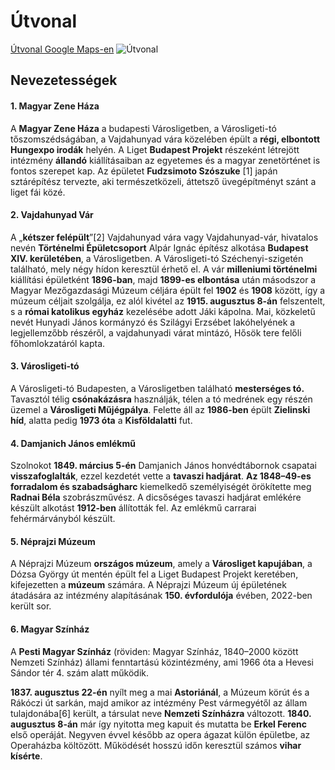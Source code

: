 # Útvonal
[Útvonal Google Maps-en](https://www.google.com/maps/dir/Budapest,+Újpalota/Kolodko:+Drakula+miniszobor/Kolodko:+Sztálin+csizmája+miniszobor/Kolodko:+Micimackó+miniszobor/Kolodko:+Garfield+miniszobor/Kolodko:+Noé+bárkája+miniszobor/Kolodko:+Szenes+Hanna+miniszobor/Kolodko:+A+tizennégy+karátos+autó+miniszobor/Kolodko:+Búvár+és+a+kulcs+miniszobor/Budapest,+Blaha+Lujza+tér/@47.502202,19.0763423,16.06z/data=!4m67!4m66!1m5!1m1!1s0x4741db215f521fb1:0xe6bf96c00f8c801b!2m2!1d19.1406642!2d47.5422717!1m5!1m1!1s0x4741db341467bb07:0x23dd41b5fb690292!2m2!1d19.0824163!2d47.5147046!1m5!1m1!1s0x4741dd73de69de09:0xac9589b8893ca1ac!2m2!1d19.0798274!2d47.5123684!1m10!1m1!1s0x4741dd968994dd57:0xcd9cf577cafdb35a!2m2!1d19.0786672!2d47.5076839!3m4!1m2!1d19.0778453!2d47.507116!3s0x4741dc7b76d6e883:0x40bb741f38dc7538!1m5!1m1!1s0x4741dd82cc638983:0xf2bc907c110d8a45!2m2!1d19.076076!2d47.5043788!1m5!1m1!1s0x4741dd13c11868b7:0x87286bef44a1ab72!2m2!1d19.0790412!2d47.5037442!1m5!1m1!1s0x4741ddef88b133fb:0x89537e55ffe23783!2m2!1d19.071759!2d47.5055421!1m5!1m1!1s0x4741dd860281eb5d:0x5e1544852cf46e75!2m2!1d19.0725271!2d47.5037243!1m5!1m1!1s0x4741dd3384b9ef73:0xfe35bd24f29fd30b!2m2!1d19.0707656!2d47.498994!1m5!1m1!1s0x4741dc6767b07d9b:0x7be2e24544320049!2m2!1d19.0696131!2d47.4963207!3e2?entry=ttu&g_ep=EgoyMDI0MTIwOC4wIKXMDSoASAFQAw%3D%3D)
![Útvonal](ÚtvonalGoogle.png)
## Nevezetességek
#### 1. Magyar Zene Háza
A **Magyar Zene Háza** a budapesti Városligetben, a Városligeti-tó tőszomszédságában, a Vajdahunyad vára közelében épült a **régi, elbontott Hungexpo irodák** helyén. A Liget **Budapest Projekt** részeként létrejött intézmény **állandó** kiállításaiban az egyetemes és a magyar zenetörténet is fontos szerepet kap. Az épületet **Fudzsimoto Szószuke** [1] japán sztárépítész tervezte, aki természetközeli, áttetsző üvegépítményt szánt a liget fái közé.

#### 2. Vajdahunyad Vár
A „**kétszer felépült**”[2] Vajdahunyad vára vagy Vajdahunyad-vár, hivatalos nevén **Történelmi Épületcsoport** Alpár Ignác építész alkotása **Budapest XIV. kerületében**, a Városligetben. A Városligeti-tó Széchenyi-szigetén található, mely négy hídon keresztül érhető el. A vár **milleniumi történelmi** kiállítási épületként **1896-ban**, majd **1899-es elbontása** után másodszor a Magyar Mezőgazdasági Múzeum céljára épült fel **1902** és **1908** között, így a múzeum céljait szolgálja, ez alól kivétel az **1915. augusztus 8-án** felszentelt, s a **római katolikus egyház** kezelésébe adott Jáki kápolna. Mai, közkeletű nevét Hunyadi János kormányzó és Szilágyi Erzsébet lakóhelyének a legjellemzőbb részéről, a vajdahunyadi várat mintázó, Hősök tere felőli főhomlokzatáról kapta.

#### 3. Városligeti-tó
A Városligeti-tó Budapesten, a Városligetben található **mesterséges tó.** Tavasztól télig **csónakázásra** használják, télen a tó medrének egy részén üzemel a **Városligeti Műjégpálya**. Felette áll az **1986-ben** épült **Zielinski híd**, alatta pedig **1973 óta** a **Kisföldalatti** fut.

#### 4. Damjanich János emlékmű
Szolnokot **1849. március 5-én** Damjanich János honvédtábornok csapatai **visszafoglalták**, ezzel kezdetét vette a **tavaszi hadjárat**. **Az 1848–49-es forradalom és szabadságharc** kiemelkedő személyiségét örökítette meg **Radnai Béla** szobrászművész. A dicsőséges tavaszi hadjárat emlékére készült alkotást **1912-ben** állították fel. Az emlékmű carrarai fehérmárványból készült.

#### 5. Néprajzi Múzeum
A Néprajzi Múzeum **országos múzeum**, amely a **Városliget kapujában**, a Dózsa György út mentén épült fel a Liget Budapest Projekt keretében, kifejezetten a **múzeum** számára. A Néprajzi Múzeum új épületének átadására az intézmény alapításának **150. évfordulója** évében, 2022-ben került sor.

#### 6. Magyar Színház
A **Pesti Magyar Színház** (röviden: Magyar Színház, 1840–2000 között Nemzeti Színház) állami fenntartású közintézmény, ami 1966 óta a Hevesi Sándor tér 4. szám alatt működik.

**1837. augusztus 22-én** nyílt meg a mai **Astoriánál**, a Múzeum körút és a Rákóczi út sarkán, majd amikor az intézmény Pest vármegyétől az állam tulajdonába[6] került, a társulat neve **Nemzeti Színházra** változott. **1840. augusztus 8-án** már így nyitotta meg kapuit és mutatta be **Erkel Ferenc** első operáját. Negyven évvel később az opera ágazat külön épületbe, az Operaházba költözött. Működését hosszú időn keresztül számos **vihar kísérte**.
